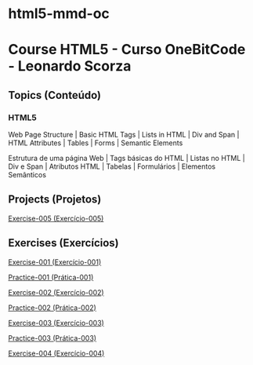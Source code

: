 # html5-mmd-oc

<h1>Course HTML5 - Curso OneBitCode - Leonardo Scorza</h1>

 <h2>Topics (Conteúdo)</h2>

 <h3>HTML5</h3>

 <p>Web Page Structure | Basic HTML Tags | Lists in HTML | Div and Span | HTML Attributes | Tables | Forms | Semantic Elements</p>

<p>Estrutura de uma página Web | Tags básicas do HTML | Listas no HTML | Div e Span | Atributos HTML | Tabelas | Formulários | Elementos Semânticos</p>

<h2>Projects (Projetos)</h2>

<p><a href="https://mayramduarte.github.io/html5-mmd-oc/24-exercicio-criando-um-site-completo/ex005" target="_blank">Exercise-005 (Exercício-005)</a></p>

<h2>Exercises (Exercícios)</h2>

<p><a href="https://mayramduarte.github.io/html5-mmd-oc/6-exercicio-criando-uma-lista/ex001" target="_blank">Exercise-001 (Exercício-001)</a></p>

<p><a href="https://mayramduarte.github.io/html5-mmd-oc/8-organizando-nosso-codigo-com-divs-e-span/pr001" target="_blank">Practice-001 (Prática-001)</a></p>

<p><a href="https://mayramduarte.github.io/html5-mmd-oc/10-exercicio-guia-de-galaxias/ex002" target="_blank">Exercise-002 (Exercício-002)</a></p>

<p><a href="https://mayramduarte.github.io/html5-mmd-oc/12-criando-tabelas/pr002" target="_blank">Practice-002 (Prática-002)</a></p>

<p><a href="https://mayramduarte.github.io/html5-mmd-oc/13-criando-sua-primeira-tabela/ex003" target="_blank">Exercise-003 (Exercício-003)</a></p>

<p><a href="https://mayramduarte.github.io/html5-mmd-oc/14-criando-um-form-para-pesquisar-no-google/pr003" target="_blank">Practice-003 (Prática-003)</a></p>

<p><a href="https://mayramduarte.github.io/html5-mmd-oc/18-exercicio-criando-seu-primeiro-form/ex004" target="_blank">Exercise-004 (Exercício-004)</a></p>
